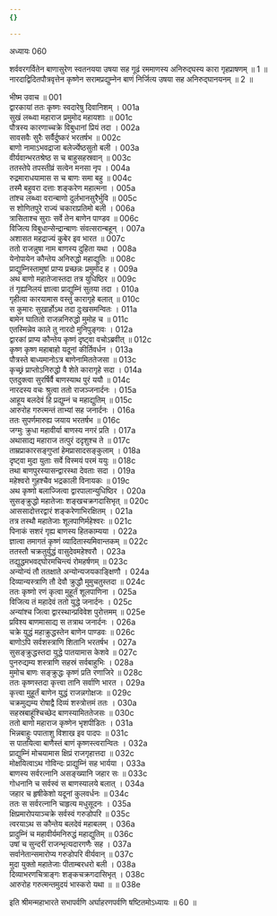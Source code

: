 ```yaml
---
{}

---
```



अध्यायः 060

शर्ववरगर्वितेन बाणासुरेण स्वतनयया उषया सह गूढं रममाणस्य अनिरुद्घस्य कारा गृहप्राषणम् ॥ 1 ॥ नारदाद्विदितपौत्रवृत्तेन कृष्णेन सरामप्रद्युम्नेन बाणं निर्जित्य उषया सह अनिरुद्घानयनम् ॥ 2 ॥

भीष्म उवाच ॥	001  
द्वारकायां ततः कृष्णः स्वदारेषु दिवानिशम् ।	001a  
सुखं लब्ध्वा महाराज प्रमुमोद महायशाः ॥	001c  
पौत्रस्य कारणाच्चक्रे विबुधानां प्रियं तदा ।	002a  
सावसवैः सुरैः सर्वैर्दुष्करं भरतर्षभ ॥	002c  
बाणो नामाऽभवद्राजा बलेर्ज्येष्ठसुतो बली ।	003a  
वीर्यवान्भरतश्रेष्ठ स च बाहुसहस्रवान् ॥	003c  
ततस्तेपे तपस्तीव्रं सत्वेन मनसा नृप ।	004a  
रुद्रमाराधयामास स च बाणः समा बहु ॥	004c  
तस्मै बहुवरा दत्ताः शङ्करेण महात्मना ।	005a  
तांश्च लब्ध्वा वरान्बाणो दुर्लभानसुरैर्भुवि ॥	005c  
स शोणितपुरे राज्यं चकाराप्रतिमो बली ।	006a  
त्रासिताश्च सुराः सर्वे तेन बाणेन पाण्डव ॥	006c  
विजित्य विबुधान्सेन्द्रान्बाणः संवत्सरान्बहून् ।	007a  
अशासत महद्राज्यं कुबेर इव भारत ॥	007c  
ततो राजन्नुषा नाम बाणस्य दुहिता यथा ।	008a  
येनोपायेन कौन्तेय अनिरुद्धो महाद्युतिः ॥	008c  
प्राद्युम्निस्तामुषां प्राप्य प्रच्छन्नः प्रमुमोद ह ।	009a  
अथ बाणो महातेजास्तदा तत्र युधिष्ठिर ॥	009c  
तं गृह्यनिलयं ज्ञात्वा प्राद्युम्निं सुतया तदा ।	010a  
गृहीत्वा कारयामास वस्तुं कारागृहे बलात् ॥	010c  
स कुमारः सुखार्होऽथ तदा दुःखसमन्वितः ।	011a  
बामेन घातितो राजन्ननिरुद्धो मुमोह च ॥	011c  
एतस्मिन्नेव काले तु नारदो मुनिपुङ्गवः ।	012a  
द्वारकां प्राप्य कौन्तेय कृष्णं दृष्ट्वा वचोऽब्रवीत् ॥	012c  
कृष्ण कृष्ण महाबाहो यदूनां कीर्तिवर्धन ।	013a  
पौत्रस्ते बाध्यमानोऽत्र बाणेनामिततेजसा ॥	013c  
कृच्छ्रं प्राप्तोऽनिरुद्धो वै शेते कारागृहे सदा ।	014a  
एतदुक्त्वा सुरर्षिर्वै बाणस्याथ पुरं ययौ ॥	014c  
नारदस्य वचः श्रुत्वा ततो राजञ्जनार्दनः ।	015a  
आहूय बलदेवं हि प्रद्युम्नं च महाद्युतिम् ॥	015c  
आरुरोह गरुत्मन्तं ताभ्यां सह जनार्दनः ।	016a  
ततः सुपर्णमारुह्य जयाय भरतर्षभ ॥	016c  
जग्मुः क्रुधा महावीर्या बाणस्य नगरं प्रति ।	017a  
अथासाद्य महाराज तत्पुरं ददृशुश्च ते ॥	017c  
ताम्रप्राकारसङ्गुप्तां हेमप्रासादसङ्कुलाम् ।	018a  
दृष्ट्वा मुदा युताः सर्वे विस्मयं परमं ययुः ॥	018c  
तथा बाणपुरस्यासन्द्वारस्था देवताः सदा ।	019a  
महेश्वरो गुहश्चैव भद्रकाली विनायकः ॥	019c  
अथ कृष्णो बलाज्जित्वा द्वारपालान्युधिष्ठिर ।	020a  
सुसङ्क्रुद्धो महातेजाः शङ्खचक्रगदासिभृत् ॥	020c  
आससादोत्तरद्वारं शङ्करेणाभिरक्षितम् ।	021a  
तत्र तस्थौ महातेजाः शूलपाणिर्महेश्वरः ॥	021c  
पिनाकं सशरं गृह्य बाणस्य हितकाम्यया ।	022a  
ज्ञात्वा तमागतं कृष्णं व्यादितास्यमिवान्तकम् ॥	022c  
ततस्तौ चक्रतुर्युद्धं वासुदेवमहेश्वरौ ।	023a  
तद्युद्धमभवद्घोरमचिन्त्यं रोमहर्षणम् ॥	023c  
अन्योन्यं तौ ततक्षाते अन्योन्यजयकाङ्क्षिणौ ।	024a  
दिव्यान्यस्त्राणि तौ देवौ क्रुद्धौ मुमुचतुस्तदा ॥	024c  
ततः कृष्णो रणं कृत्वा मुहूर्तं शूलपाणिना ।	025a  
विजित्य तं महादेवं ततो युद्धे जनार्दनः ।	025c  
अन्यांश्च जित्वा द्वारस्थान्प्रविवेश पुरोत्तमम् ॥	025e  
प्रविश्य बाणमासाद्य स तत्राथ जनार्दनः ।	026a  
चक्रे युद्धं महाक्रुद्धस्तेन बाणेन पाण्डवः ॥	026c  
बाणोऽपि सर्वशस्त्राणि शितानि भरतर्षभ ।	027a  
सुसङ्क्रुद्धस्तदा युद्धे पातयामास केशवे ॥	027c  
पुनरुद्यम्य शस्त्राणि सहस्रं सर्वबाहुभिः ।	028a  
मुमोच बाणः सङ्क्रुद्धः कृष्णं प्रति रणाजिरे ॥	028c  
ततः कृष्णस्तदा कृत्त्वा तानि सर्वाणि भारत ।	029a  
कृत्त्वा मुहूर्तं बाणेन युद्धं राजन्नगोक्षजः ॥	029c  
चक्रमुद्यम्य रोषाद्वै दिव्यं शस्त्रोत्तमं ततः ।	030a  
सहस्रबाहूंश्चिच्छेद बाणस्यामिततेजसः ॥	030c  
ततो बाणो महाराज कृष्णेन भृशपीडितः ।	031a  
भिन्नबाहुः पपाताशु विशाख इव पादपः ॥	031c  
स पातयित्वा बाणैस्तं बाणं कृष्णस्त्वरान्वितः ।	032a  
प्राद्युम्निं मोचयामास क्षिप्रं राजगृहात्तदा ॥	032c  
मोक्षयित्वाऽथ गोविन्दः प्राद्युम्निं सह भार्यया ।	033a  
बाणस्य सर्वरत्नानि असङ्ख्यानि जहार सः ॥	033c  
गोधनानि च सर्वस्वं स बाणस्यालये बलात् ।	034a  
जहार च हृषीकेशो यदूनां कुलवर्धनः ॥	034c  
ततः स सर्वरत्नानि चाहृत्य मधुसूदनः ।	035a  
क्षिप्रमारोपयाञ्चक्रे सर्वस्वं गरुडोपरि ॥	035c  
त्वरयाऽथ स कौन्तेय बलदेवं महाबलम् ।	036a  
प्रादुम्निं च महावीर्यमनिरुद्धं महाद्युतिम् ॥	036c  
उषां च सुन्दरीं राजन्भृत्यदारगणैः सह ।	037a  
सर्वानेतान्समारोप्य गरुडोपरि वीर्यवान् ॥	037c  
मुदा युक्तो महातेजाः पीताम्बरधरो बली ।	038a  
दिव्याभरणचित्राङ्गः शङ्कचक्रगदासिभृत् । 	038c  
आरुरोह गरुत्मन्तमुदयं भास्करो यथा ॥ ॥	038e  

इति श्रीमन्महाभारते सभापर्वणि अर्घाहरणपर्वणि षष्टितमोऽध्यायः ॥ 60 ॥